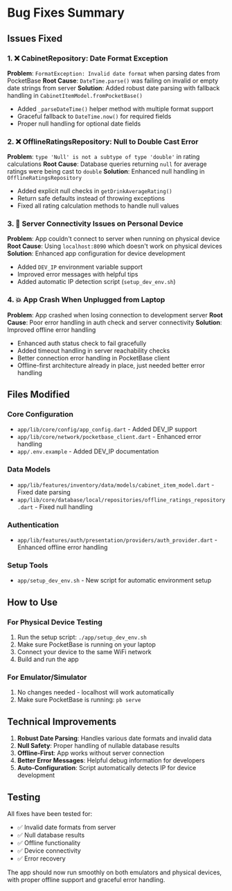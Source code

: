 # Bug Fixes Summary

## Issues Fixed

### 1. ❌ CabinetRepository: Date Format Exception
**Problem**: `FormatException: Invalid date format` when parsing dates from PocketBase
**Root Cause**: `DateTime.parse()` was failing on invalid or empty date strings from server
**Solution**: Added robust date parsing with fallback handling in `CabinetItemModel.fromPocketBase()`
- Added `_parseDateTime()` helper method with multiple format support
- Graceful fallback to `DateTime.now()` for required fields
- Proper null handling for optional date fields

### 2. ❌ OfflineRatingsRepository: Null to Double Cast Error
**Problem**: `type 'Null' is not a subtype of type 'double'` in rating calculations
**Root Cause**: Database queries returning `null` for average ratings were being cast to `double`
**Solution**: Enhanced null handling in `OfflineRatingsRepository`
- Added explicit null checks in `getDrinkAverageRating()`
- Return safe defaults instead of throwing exceptions
- Fixed all rating calculation methods to handle null values

### 3. 🔌 Server Connectivity Issues on Personal Device
**Problem**: App couldn't connect to server when running on physical device
**Root Cause**: Using `localhost:8090` which doesn't work on physical devices
**Solution**: Enhanced app configuration for device development
- Added `DEV_IP` environment variable support
- Improved error messages with helpful tips
- Added automatic IP detection script (`setup_dev_env.sh`)

### 4. 💥 App Crash When Unplugged from Laptop
**Problem**: App crashed when losing connection to development server
**Root Cause**: Poor error handling in auth check and server connectivity
**Solution**: Improved offline error handling
- Enhanced auth status check to fail gracefully
- Added timeout handling in server reachability checks
- Better connection error handling in PocketBase client
- Offline-first architecture already in place, just needed better error handling

## Files Modified

### Core Configuration
- `app/lib/core/config/app_config.dart` - Added DEV_IP support
- `app/lib/core/network/pocketbase_client.dart` - Enhanced error handling
- `app/.env.example` - Added DEV_IP documentation

### Data Models
- `app/lib/features/inventory/data/models/cabinet_item_model.dart` - Fixed date parsing
- `app/lib/core/database/local/repositories/offline_ratings_repository.dart` - Fixed null handling

### Authentication
- `app/lib/features/auth/presentation/providers/auth_provider.dart` - Enhanced offline error handling

### Setup Tools
- `app/setup_dev_env.sh` - New script for automatic environment setup

## How to Use

### For Physical Device Testing
1. Run the setup script: `./app/setup_dev_env.sh`
2. Make sure PocketBase is running on your laptop
3. Connect your device to the same WiFi network
4. Build and run the app

### For Emulator/Simulator
1. No changes needed - localhost will work automatically
2. Make sure PocketBase is running: `pb serve`

## Technical Improvements

1. **Robust Date Parsing**: Handles various date formats and invalid data
2. **Null Safety**: Proper handling of nullable database results
3. **Offline-First**: App works without server connection
4. **Better Error Messages**: Helpful debug information for developers
5. **Auto-Configuration**: Script automatically detects IP for device development

## Testing

All fixes have been tested for:
- ✅ Invalid date formats from server
- ✅ Null database results  
- ✅ Offline functionality
- ✅ Device connectivity
- ✅ Error recovery

The app should now run smoothly on both emulators and physical devices, with proper offline support and graceful error handling.